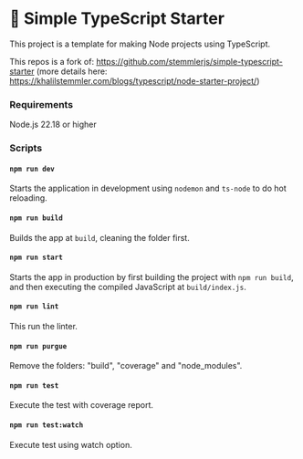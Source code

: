 # 🧰 Simple TypeScript Starter

This project is a template for making Node projects using TypeScript.  

This repos is a fork of: https://github.com/stemmlerjs/simple-typescript-starter (more details here: https://khalilstemmler.com/blogs/typescript/node-starter-project/)


### Requirements

Node.js 22.18 or higher


### Scripts

#### `npm run dev`

Starts the application in development using `nodemon` and `ts-node` to do hot reloading.

#### `npm run build`

Builds the app at `build`, cleaning the folder first.

#### `npm run start`

Starts the app in production by first building the project with `npm run build`, and then executing the compiled JavaScript at `build/index.js`.

#### `npm run lint`

This run the linter.

#### `npm run purgue`

Remove the folders: "build", "coverage" and "node_modules".

#### `npm run test`

Execute the test with coverage report.

#### `npm run test:watch`

Execute test using watch option.

